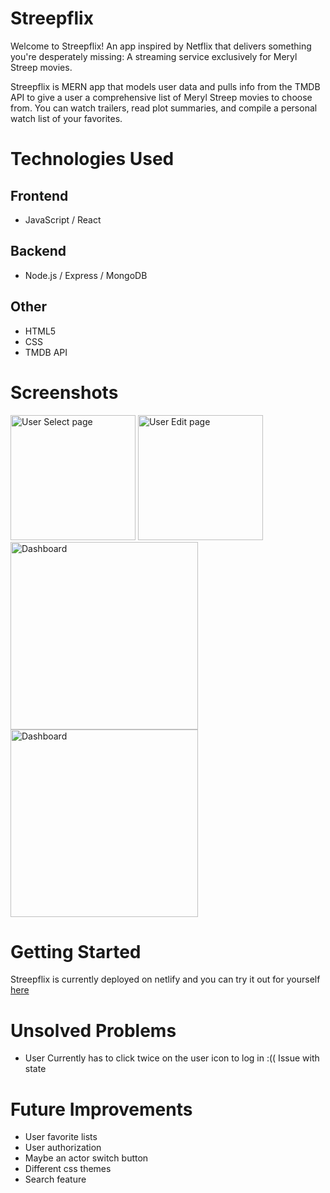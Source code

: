 # Streepflix

Welcome to Streepflix! An app inspired by Netflix that delivers something you're desperately missing: A streaming service exclusively for Meryl Streep movies. 

Streepflix is MERN app that models user data and pulls info from the TMDB API to give a user a comprehensive list of Meryl Streep movies to choose from. You can watch trailers, read plot summaries, and compile a personal watch list of your favorites.

# Technologies Used 
## Frontend
- JavaScript / React
## Backend
- Node.js / Express / MongoDB
## Other
- HTML5
- CSS
- TMDB API

# Screenshots

<img alt="User Select page" src="https://i.imgur.com/BL7YBJB.jpg" width="200"/> <img alt="User Edit page" src="https://i.imgur.com/GJqimgI.jpg" width="200"/>
<img alt="Dashboard" src="https://i.imgur.com/3WTK2t1.jpg" height="300"/>
<img alt="Dashboard" src="https://i.imgur.com/eqUnbX8.jpg" height="300"/>

# Getting Started

Streepflix is currently deployed on netlify and you can try it out for yourself [here](https://streepflix.netlify.app/)

# Unsolved Problems
- User Currently has to click twice on the user icon to log in :(( Issue with state

# Future Improvements
- User favorite lists
- User authorization 
- Maybe an actor switch button 
- Different css themes
- Search feature 
